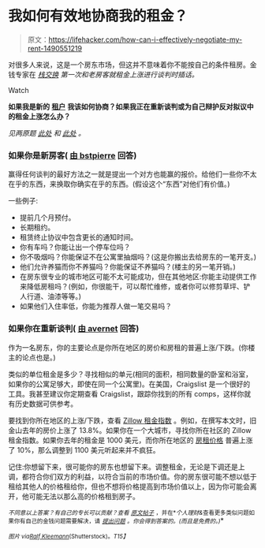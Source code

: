 # 我如何有效地协商我的租金？

> 原文：<https://lifehacker.com/how-can-i-effectively-negotiate-my-rent-1490551219>

对很多人来说，这是一个房东市场，但这并不意味着你不能按自己的条件租房。金钱专家在 [*栈交换*](http://money.stackexchange.com/?utm_source=lifehacker&utm_medium=syndication&utm_campaign=crowdhacker&utm_content=money-98) *第一次和老房客就租金上涨进行谈判时插话。*

Watch

**如果我是新的** [**租户**](https://lifehacker.com/what-do-i-need-to-look-out-for-in-an-apartment-landlord-5850768) **我该如何协商？如果我正在重新谈判或为自己辩护反对拟议中的租金上涨怎么办？**

*见两原题* [*此处*](http://money.stackexchange.com/q/2911/1232?utm_source=lifehacker&utm_medium=syndication&utm_campaign=crowdhacker&utm_content=money-98) *和* [*此处*](http://money.stackexchange.com/q/22873/2792?utm_source=lifehacker&utm_medium=syndication&utm_campaign=crowdhacker&utm_content=money-98) *。*

### 如果你是新房客( [由 bstpierre](http://money.stackexchange.com/a/2943/855?utm_source=lifehacker&utm_medium=syndication&utm_campaign=crowdhacker&utm_content=money-98) 回答)

赢得任何谈判的最好方法之一就是提出一个对方也能赢的报价。给他们一些你不太在乎的东西，来换取你确实在乎的东西。(假设这个“东西”对他们有价值。)

一些例子:

*   提前几个月预付。
*   长期租约。
*   租赁终止协议中包含更长的通知时间。
*   你有车吗？你能让出一个停车位吗？
*   你不吸烟吗？你能保证不在公寓里抽烟吗？(这是你搬出去给房东的一笔开支。)
*   他们允许养猫而你不养猫吗？你能保证不养猫吗？(楼主的另一笔开销。)
*   在房东很专业的城市地区可能不太可能成功，但在其他地区:你能主动提供工作来降低房租吗？(例如，你很能干，可以帮忙维修，或者你可以修剪草坪、铲人行道、油漆等等。)
*   如果他们入住率低，你能为推荐人做一笔交易吗？

### 如果你在重新谈判( [由 avernet](http://money.stackexchange.com/a/22899/5795?utm_source=lifehacker&utm_medium=syndication&utm_campaign=crowdhacker&utm_content=money-98) 回答)

作为一名房东，你的主要论点是你所在地区的房价和房租的普遍上涨/下跌。(你楼主的论点也是。)

类似的单位租金是多少？寻找相似的单元(相同的面积，相同数量的卧室和浴室，如果你的公寓足够大，即使在同一个公寓里)。在美国，Craigslist 是一个很好的工具。我甚至建议你定期查看 Craigslist，跟踪你找到的所有 comps，这样你就有历史数据可供参考。

要找到你所在地区的上涨/下跌，查看 [Zillow 租金指数](http://www.zillow.com/local-info/CA-San-Francisco-home-value/r_20330/#metric=mt=50&dt=1&tp=4&rt=8&r=20330%252C274552%252C268020%252C268150&el=0) 。例如，在撰写本文时，旧金山去年的房价上涨了 13.8%。如果你在一个大城市，寻找你所在社区的 Zillow 租金指数。如果你去年的租金是 1000 美元，而你所在地区的 [房租价格](https://lifehacker.com/save-the-most-money-when-renting-an-apartment-by-moving-1308719729) 普遍上涨了 10%，那么调整到 1100 美元听起来并不疯狂。

记住:你想留下来，很可能你的房东也想留下来。调整租金，无论是下调还是上调，都符合你们双方的利益，以符合当前的市场价值。你的房东很可能不想以低于租给其他人的价格租给你，但也不想将价格提高到市场价值以上，因为你可能会离开，他可能无法以那么高的价格租到房子。

<small>*不同意以上答案？有自己的专长可以贡献？查看*</small> [<small>*原文*</small>](http://money.stackexchange.com/q/2911/1232?utm_source=lifehacker&utm_medium=syndication&utm_campaign=crowdhacker&utm_content=money-98)<small></small>*[<small>*帖子*</small>](http://money.stackexchange.com/q/22873/2792?utm_source=lifehacker&utm_medium=syndication&utm_campaign=crowdhacker&utm_content=money-98) <small>*，并在*</small><small>*个人理财&*</small><small>查看更多类似问题如果你有自己的金钱问题需要解决，请</small> [<small>*提出问题*</small>](http://money.stackexchange.com/questions/ask?utm_source=lifehacker&utm_medium=syndication&utm_campaign=crowdhacker&utm_content=money-98) <small>*。你会得到答案的。(而且是免费的。)*</small>*

*<small>*图片 via*</small>[<small>*Ralf Kleemann*</small>](http://www.shutterstock.com/gallery-858304p1.html)<small>*(Shutterstock)。*T15】</small>*